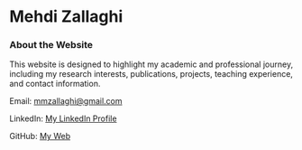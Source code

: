 


# Mehdi Zallaghi


### About the Website
This website is designed to highlight my academic and professional journey, including my research interests, publications, projects, teaching experience, and contact information. 




Email: mmzallaghi@gmail.com

LinkedIn: [My LinkedIn Profile](https://www.linkedin.com/in/mehdizallaghi/)

GitHub:  [My Web](https://mzallaghi4.github.io)

